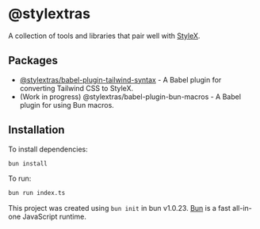 # @stylextras

A collection of tools and libraries that pair well with [StyleX](https://stylexjs.com).

## Packages

- [@stylextras/babel-plugin-tailwind-syntax](./packages/babel-plugin-tailwind-syntax) - A Babel plugin for converting Tailwind CSS to StyleX.
- (Work in progress) @stylextras/babel-plugin-bun-macros - A Babel plugin for using Bun macros.

## Installation

To install dependencies:

```bash
bun install
```

To run:

```bash
bun run index.ts
```

This project was created using `bun init` in bun v1.0.23. [Bun](https://bun.sh) is a fast all-in-one JavaScript runtime.
